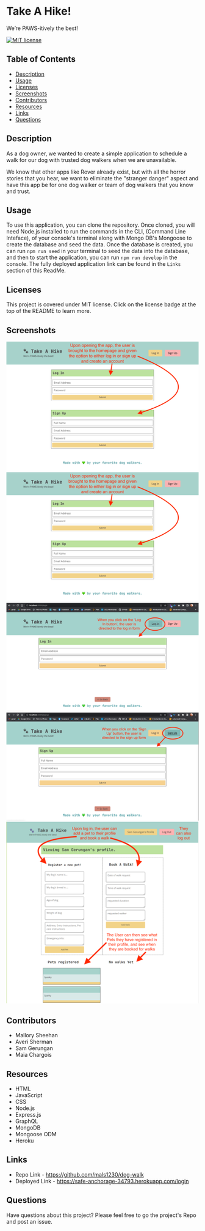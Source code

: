 # Take A Hike! 
We’re PAWS-itively the best! 

[![MIT license](https://img.shields.io/badge/License-MIT-green.svg)](https://lbesson.mit-license.org/)
  
## Table of Contents
* [Description](#description)
* [Usage](#usage)
* [Licenses](#licenses)
* [Screenshots](#screenshots)
* [Contributors](#contributors)
* [Resources](#resources)
* [Links](#links)
* [Questions](#questions)

## Description
As a dog owner, we wanted to create a simple application to schedule a walk for our dog with trusted dog walkers when we are unavailable. 

We know that other apps like Rover already exist, but with all the horror stories that you hear, we want to eliminate the "stranger danger" aspect and have this app be for one dog walker or team of dog walkers that you know and trust.

## Usage
To use this application, you can clone the repository. Once cloned, you will need Node.js installed to run the commands in the CLI, (Command Line Inteface), of your console's terminal along with Mongo DB's Mongoose to create the database and seed the data. Once the database is created, you can run `npm run seed` in your terminal to seed the data into the database, and then to start the application, you can run `npm run develop` in the console. The fully deployed application link can be found in the `Links` section of this ReadMe.

## Licenses
This project is covered under MIT license.  Click on the license badge at the top of the README to learn more.

## Screenshots
![Screenshot of the Homepage](/images/homepage.png)
<img src="./images/homepage.png" alt="Screenshot of Homepage">
<img src="./images/login.png" alt="Screenshot of Log In Page">
<img src="./images/signup.png" alt="Screenshot of Sign Up Page">
<img src="./images/profile.png" alt="Screenshot of Profile Page">

## Contributors
* Mallory Sheehan
* Averi Sherman 
* Sam Gerungan
* Maia Chargois
## Resources
* HTML
* JavaScript
* CSS
* Node.js
* Express.js
* GraphQL
* MongoDB
* Mongoose ODM
* Heroku 

## Links
* Repo Link - https://github.com/mals1230/dog-walk
* Deployed Link - https://safe-anchorage-34793.herokuapp.com/login

## Questions 
Have questions about this project? Please feel free to go the project's Repo and post an issue.
